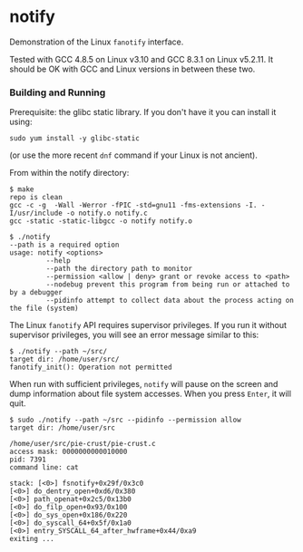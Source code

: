 # notify

Demonstration of the Linux `fanotify` interface.

Tested with GCC 4.8.5 on Linux v3.10 and GCC 8.3.1 on Linux v5.2.11. It should be OK with GCC and Linux versions in between these two.

### Building and Running

Prerequisite: the glibc static library. If you don't have it you can install it using:

`sudo yum install -y glibc-static`

(or use the more recent `dnf` command if your Linux is not ancient).

From within the notify directory:

```
$ make
repo is clean
gcc -c -g  -Wall -Werror -fPIC -std=gnu11 -fms-extensions -I. -I/usr/include -o notify.o notify.c
gcc -static -static-libgcc -o notify notify.o
```

```
$ ./notify
--path is a required option
usage: notify <options>
         --help
         --path the directory path to monitor
         --permission <allow | deny> grant or revoke access to <path>
         --nodebug prevent this program from being run or attached to by a debugger
         --pidinfo attempt to collect data about the process acting on the file (system)
```
The Linux `fanotify` API requires supervisor privileges. If you run it without supervisor privileges, you will see an error message similar to this:

```
$ ./notify --path ~/src/
target dir: /home/user/src/
fanotify_init(): Operation not permitted
```
When run with sufficient privileges, `notify` will pause on the screen and dump information about file system accesses. When you press `Enter`, it will quit.

```
$ sudo ./notify --path ~/src --pidinfo --permission allow
target dir: /home/user/src

/home/user/src/pie-crust/pie-crust.c
access mask: 0000000000010000
pid: 7391
command line: cat

stack: [<0>] fsnotify+0x29f/0x3c0
[<0>] do_dentry_open+0xd6/0x380
[<0>] path_openat+0x2c5/0x13b0
[<0>] do_filp_open+0x93/0x100
[<0>] do_sys_open+0x186/0x220
[<0>] do_syscall_64+0x5f/0x1a0
[<0>] entry_SYSCALL_64_after_hwframe+0x44/0xa9
exiting ...
```

